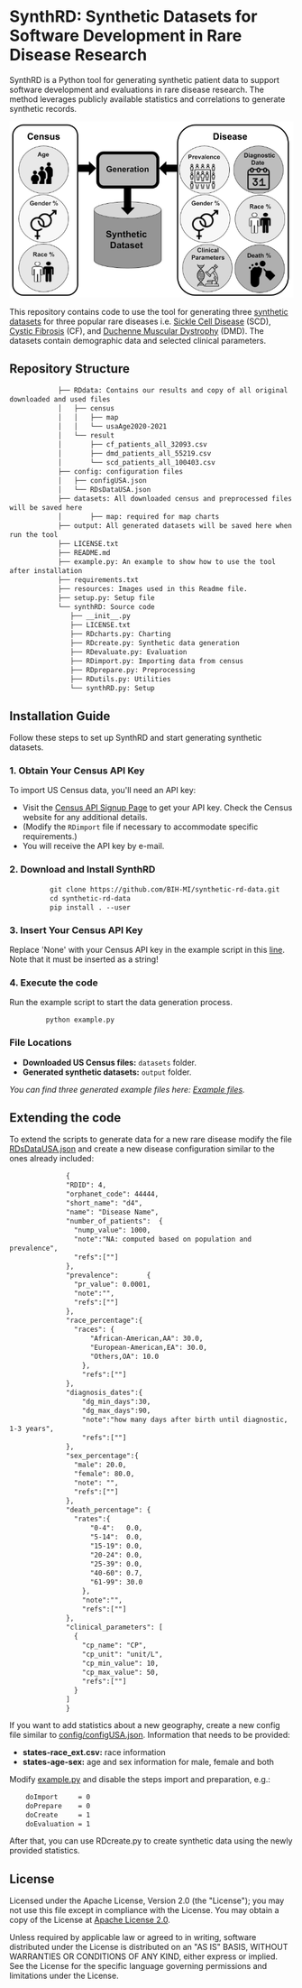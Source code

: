 # SynthRD: Synthetic Datasets for Software Development in Rare Disease Research

SynthRD is a Python tool for generating synthetic patient data to support software development and evaluations in rare disease research. The method leverages publicly available statistics and correlations to generate synthetic records.

![](https://github.com/BIH-MI/synthetic-rd-data/blob/main/resources/RDsStats_v5_gray.png)

This repository contains code to use the tool for generating three [synthetic datasets](https://github.com/BIH-MI/synthetic-rd-data/tree/main/RDdata/result) for three popular rare diseases i.e. [Sickle Cell Disease](https://en.wikipedia.org/wiki/Sickle_cell_disease) (SCD), [Cystic Fibrosis](https://en.wikipedia.org/wiki/Cystic_fibrosis) (CF), and [Duchenne Muscular Dystrophy](https://en.wikipedia.org/wiki/Duchenne_muscular_dystrophy) (DMD). The datasets contain demographic data and selected clinical parameters.

## Repository Structure

                ├── RDdata: Contains our results and copy of all original downloaded and used files 
                │   ├── census
                │   │   ├── map
                │   │   └── usaAge2020-2021
                │   └── result
                │       ├── cf_patients_all_32093.csv
                │       ├── dmd_patients_all_55219.csv
                │       └── scd_patients_all_100403.csv
                ├── config: configuration files
                │   ├── configUSA.json
                │   └── RDsDataUSA.json
                ├── datasets: All downloaded census and preprocessed files will be saved here
                │       ├── map: required for map charts
                ├── output: All generated datasets will be saved here when run the tool 
                ├── LICENSE.txt
                ├── README.md
                ├── example.py: An example to show how to use the tool after installation
                ├── requirements.txt
                ├── resources: Images used in this Readme file.
                ├── setup.py: Setup file 
                └── synthRD: Source code
                   ├── __init__.py
                   ├── LICENSE.txt
                   ├── RDcharts.py: Charting 
                   ├── RDcreate.py: Synthetic data generation
                   ├── RDevaluate.py: Evaluation 
                   ├── RDimport.py: Importing data from census 
                   ├── RDprepare.py: Preprocessing 
                   ├── RDutils.py: Utilities 
                   └── synthRD.py: Setup                

## Installation Guide

Follow these steps to set up SynthRD and start generating synthetic datasets.
  
### 1. Obtain Your Census API Key
To import US Census data, you'll need an API key:
- Visit the [Census API Signup Page](https://api.census.gov/data/key_signup.html) to get your API key. Check the Census website for any additional details.
- (Modify the `RDimport` file if necessary to accommodate specific requirements.)
- You will receive the API key by e-mail.

### 2. Download and Install SynthRD

              git clone https://github.com/BIH-MI/synthetic-rd-data.git
              cd synthetic-rd-data
              pip install . --user 
              
### 3. Insert Your Census API Key
Replace 'None' with your Census API key in the example script in this [line](https://github.com/BIH-MI/synthetic-rd-data/blob/main/example.py#L5).
Note that it must be inserted as a string!
      
### 4. Execute the code
Run the example script to start the data generation process.

             python example.py
    
### File Locations
- **Downloaded US Census files:** `datasets` folder.
- **Generated synthetic datasets:** `output` folder.

_You can find three generated example files here: [Example files](https://github.com/BIH-MI/synthetic-rd-data/blob/main/output)._

## Extending the code

To extend the scripts to generate data for a new rare disease modify the file [RDsDataUSA.json](https://github.com/BIH-MI/synthetic-rd-data/blob/main/config/RDsDataUSA.json) and create a new disease configuration similar to the ones already included:

                  {
                  "RDID": 4,
                  "orphanet_code": 44444,
                  "short_name": "d4",
                  "name": "Disease Name",
                  "number_of_patients":  {
                    "nump_value": 1000,
                    "note":"NA: computed based on population and prevalence",
                    "refs":[""]  
                  },   
                  "prevalence":       {
                    "pr_value": 0.0001,
                    "note":"",
                    "refs":[""]  
                  },   
                  "race_percentage":{
                    "races": {
                        "African-American,AA": 30.0,
                        "European-American,EA": 30.0,
                        "Others,OA": 10.0
                      },
                      "refs":[""]        
                  },
                  "diagnosis_dates":{
                      "dg_min_days":30,
                      "dg_max_days":90,
                      "note":"how many days after birth until diagnostic, 1-3 years",
                      "refs":[""]     
                  },
                  "sex_percentage":{
                    "male": 20.0,
                    "female": 80.0,
                    "note": "",
                    "refs":[""]     
                  },
                  "death_percentage": {
                    "rates":{
                        "0-4":   0.0,
                        "5-14":  0.0,
                        "15-19": 0.0,
                        "20-24": 0.0,
                        "25-39": 0.0,
                        "40-60": 0.7,
                        "61-99": 30.0
                      },
                      "note":"",
                      "refs":[""]        
                  },
                  "clinical_parameters": [
                    {
                      "cp_name": "CP",
                      "cp_unit": "unit/L",
                      "cp_min_value": 10,
                      "cp_max_value": 50,
                      "refs":[""]            
                    }
                  ]
                  }
                

  If you want to add statistics about a new geography, create a new config file similar to [config/configUSA.json](https://github.com/BIH-MI/synthetic-rd-data/blob/main/config/configUSA.json). Information that needs to be provided:
  
- **states-race_ext.csv:** race information
- **states-age-sex:** age and sex information for male, female and both

Modify [example.py](https://github.com/BIH-MI/synthetic-rd-data/blob/main/example.py) and disable the steps import and preparation, e.g.:

        doImport     = 0
        doPrepare    = 0
        doCreate     = 1 
        doEvaluation = 1    
  
  After that, you can use RDcreate.py to create synthetic data using the newly provided statistics.

## License

Licensed under the Apache License, Version 2.0 (the "License"); you may not use this file except in compliance with the License. You may obtain a copy of the License at [Apache License 2.0](http://www.apache.org/licenses/LICENSE-2.0).

Unless required by applicable law or agreed to in writing, software distributed under the License is distributed on an "AS IS" BASIS, WITHOUT WARRANTIES OR CONDITIONS OF ANY KIND, either express or implied. See the License for the specific language governing permissions and limitations under the License.

